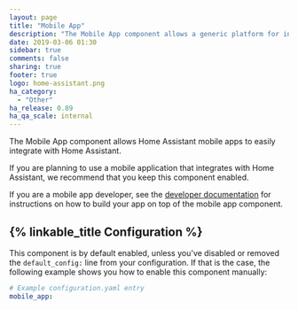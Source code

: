 ```yaml
---
layout: page
title: "Mobile App"
description: "The Mobile App component allows a generic platform for integrating with mobile apps."
date: 2019-03-06 01:30
sidebar: true
comments: false
sharing: true
footer: true
logo: home-assistant.png
ha_category:
  - "Other"
ha_release: 0.89
ha_qa_scale: internal
---
```


The Mobile App component allows Home Assistant mobile apps to easily integrate with Home Assistant.

If you are planning to use a mobile application that integrates with Home Assistant, we recommend that you keep this component enabled.

If you are a mobile app developer, see the [developer documentation](https://developers.home-assistant.io/docs/en/app_integration_index.html) for instructions on how to build your app on top of the mobile app component.

## {% linkable_title Configuration %}

This component is by default enabled, unless you've disabled or removed the `default_config:` line from your configuration.
If that is the case, the following example shows you how to enable this component manually:

```yaml
# Example configuration.yaml entry
mobile_app:
```
